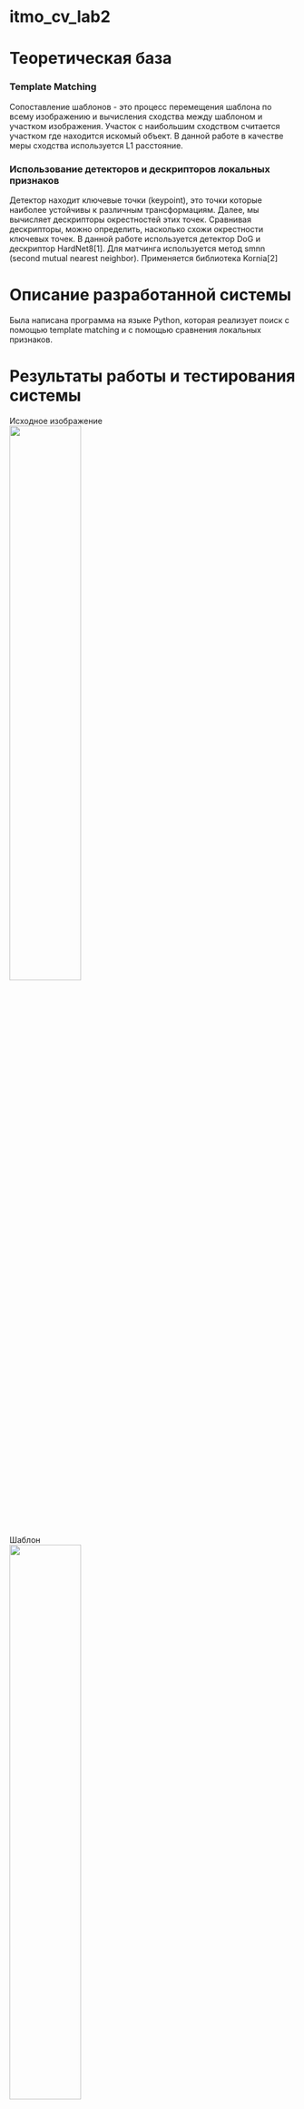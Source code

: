 # itmo_cv_lab2
# Теоретическая база  
### Template Matching 
Сопоставление шаблонов - это процесс перемещения шаблона по всему изображению и вычисления сходства между шаблоном и участком изображения. Участок с наибольшим сходством считается участком где находится искомый объект. В данной работе в качестве меры сходства используется L1 расстояние.


### Использование детекторов и дескрипторов локальных признаков
Детектор находит ключевые точки (keypoint), это точки которые наиболее устойчивы к различным трансформациям. Далее, мы вычисляет дескрипторы окрестностей этих точек. Сравнивая дескрипторы, можно определить, насколько схожи окрестности ключевых точек.
В данной работе используется детектор DoG и дескриптор HardNet8[1]. Для матчинга используется метод smnn (second mutual nearest neighbor). Применяется библиотека Kornia[2]

# Описание разработанной системы
Была написана программа на языке Python, которая реализует поиск с помощью template matching и с помощью сравнения локальных признаков. 

# Результаты работы и тестирования системы
Исходное изображение  
<img src="./0.png" width=50% height=50%>   
Шаблон  
<img src="./0_template.png" width=50% height=50%>   
Результаты Template matching  
<img src="./0_template_matching.png" width=50% height=50%>  
Результаты DoG+HardNet8   
<img src="./0_hardnet8.png" width=70% height=70%> 
  
Исходное изображение  
<img src="./1.png" width=50% height=50%>   
Шаблон  
<img src="./1_template.png" width=50% height=50%>   
Результаты Template matching  
<img src="./1_template_matching.png" width=50% height=50%>  
Результаты DoG+HardNet8   
<img src="./1_hardnet8.png" width=70% height=70%> 
 
Исходное изображение  
<img src="./2.png" width=50% height=50%>   
Шаблон  
<img src="./2_template.png" width=50% height=50%>   
Результаты Template matching  
<img src="./2_template_matching.png" width=50% height=50%>  
Результаты DoG+HardNet8   
<img src="./2_hardnet8.png" width=70% height=70%> 
  
Исходное изображение   
<img src="./3.png" width=50% height=50%>   
Шаблон  
<img src="./3_template.png" width=50% height=50%>   
Результаты Template matching  
<img src="./3_template_matching.png" width=50% height=50%>  
Результаты DoG+HardNet8   
<img src="./3_hardnet8.png" width=70% height=70%> 
 
Исходное изображение   
<img src="./4.png" width=50% height=50%>   
Шаблон  
<img src="./4_template.png" width=50% height=50%>   
Результаты Template matching  
<img src="./4_template_matching.png" width=50% height=50%>  
Результаты DoG+HardNet8    
<img src="./4_hardnet8.png" width=70% height=70%> 
  
Исходное изображение  
<img src="./5.png" width=50% height=50%>   
Шаблон  
<img src="./5_template.png" width=50% height=50%>   
Результаты Template matching  
<img src="./5_template_matching.png" width=50% height=50%>  
Результаты DoG+HardNet8   
Не нашел матчей
 
Исходное изображение  
<img src="./6.png" width=50% height=50%>   
Шаблон  
<img src="./6_template.png" width=50% height=50%>   
Результаты Template matching  
<img src="./6_template_matching.png" width=50% height=50%>  
Результаты DoG+HardNet8   
<img src="./6_hardnet8.png" width=70% height=70%> 
 
Исходное изображение  
<img src="./7.png" width=50% height=50%>   
Шаблон  
<img src="./7_template.png" width=50% height=50%>   
Результаты Template matching  
<img src="./7_template_matching.png" width=50% height=50%>  
Результаты DoG+HardNet8   
<img src="./7_hardnet8.png" width=70% height=70%> 
 
Исходное изображение  
<img src="./8.png" width=50% height=50%>   
Шаблон  
<img src="./8_template.png" width=50% height=50%>   
Результаты Template matching  
<img src="./8_template_matching.png" width=50% height=50%>  
Результаты DoG+HardNet8  
Только 1 матч, нельзя построить прямоугольник  
<img src="./8_hardnet8.png" width=70% height=70%> 
 
Исходное изображение  
<img src="./9.png" width=50% height=50%>   
Шаблон  
<img src="./9_template.png" width=50% height=50%>   
Результаты Template matching  
<img src="./9_template_matching.png" width=50% height=50%>  
Результаты DoG+HardNet8   
<img src="./9_hardnet8.png" width=70% height=70%> 
 
# Выводы по работе
В результате работы алгоритмов, можно заметить, что локальных признаки гораздо более гибкие и работают гораздо точнее. Их минусом является высокие требования к вычислительным ресурсам и медленная скорость работы. 

# Использованные источники
[1] https://arxiv.org/pdf/2007.09699.pdf
[2] https://kornia.readthedocs.io/en/latest/index.html
